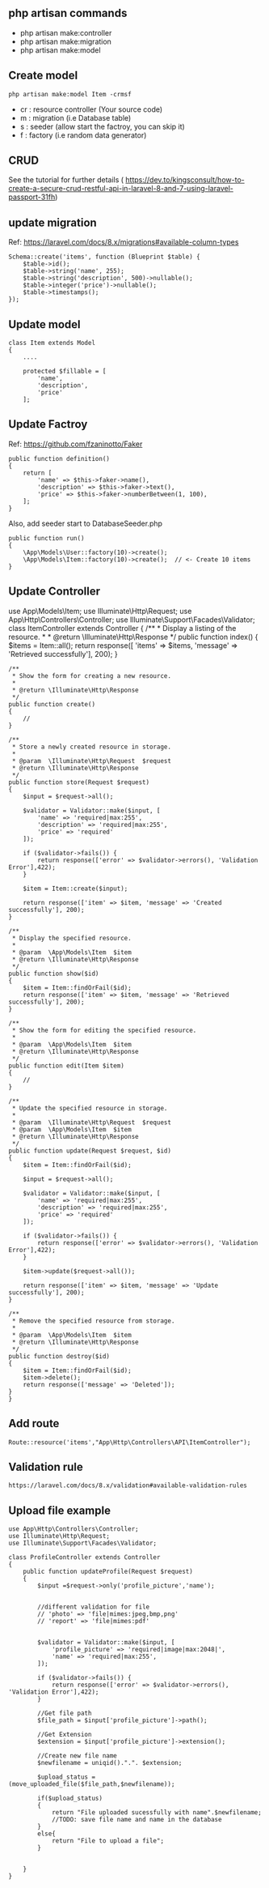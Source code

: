 ## php artisan commands
- php artisan make:controller
- php artisan make:migration
- php artisan make:model

## Create model
```
php artisan make:model Item -crmsf
```
- cr : resource controller (Your source code)
- m  : migration (i.e Database table)
- s  : seeder   (allow start the factroy, you can skip it)
- f  : factory  (i.e random data generator)

## CRUD
See the tutorial for further details (
https://dev.to/kingsconsult/how-to-create-a-secure-crud-restful-api-in-laravel-8-and-7-using-laravel-passport-31fh)

## update migration
Ref: https://laravel.com/docs/8.x/migrations#available-column-types
```
Schema::create('items', function (Blueprint $table) {
    $table->id();
    $table->string('name', 255);
    $table->string('description', 500)->nullable();
    $table->integer('price')->nullable();
    $table->timestamps();
});
```
## Update model
```
class Item extends Model
{
    ....

    protected $fillable = [
        'name',
        'description',
        'price'
    ];
```
## Update Factroy

Ref: https://github.com/fzaninotto/Faker
```
public function definition()
{
    return [
        'name' => $this->faker->name(),
        'description' => $this->faker->text(),
        'price' => $this->faker->numberBetween(1, 100),
    ];
}
```
Also, add seeder start to DatabaseSeeder.php
```
public function run()
{
    \App\Models\User::factory(10)->create();
    \App\Models\Item::factory(10)->create();  // <- Create 10 items
}
```

## Update Controller

    
use App\Models\Item;
use Illuminate\Http\Request;
use App\Http\Controllers\Controller;
use Illuminate\Support\Facades\Validator;
class ItemController extends Controller
{
    /**
     * Display a listing of the resource.
     *
     * @return \Illuminate\Http\Response
     */
    public function index()
    {
        $items = Item::all();
        return response([ 'items' => $items, 'message' => 'Retrieved successfully'], 200);
    }

    /**
     * Show the form for creating a new resource.
     *
     * @return \Illuminate\Http\Response
     */
    public function create()
    {
        //
    }

    /**
     * Store a newly created resource in storage.
     *
     * @param  \Illuminate\Http\Request  $request
     * @return \Illuminate\Http\Response
     */
    public function store(Request $request)
    {
        $input = $request->all();

        $validator = Validator::make($input, [
            'name' => 'required|max:255',
            'description' => 'required|max:255',
            'price' => 'required'
        ]);

        if ($validator->fails()) {
            return response(['error' => $validator->errors(), 'Validation Error'],422);
        }

        $item = Item::create($input);

        return response(['item' => $item, 'message' => 'Created successfully'], 200);
    }

    /**
     * Display the specified resource.
     *
     * @param  \App\Models\Item  $item
     * @return \Illuminate\Http\Response
     */
    public function show($id)
    {
        $item = Item::findOrFail($id);
        return response(['item' => $item, 'message' => 'Retrieved successfully'], 200);
    }

    /**
     * Show the form for editing the specified resource.
     *
     * @param  \App\Models\Item  $item
     * @return \Illuminate\Http\Response
     */
    public function edit(Item $item)
    {
        //
    }

    /**
     * Update the specified resource in storage.
     *
     * @param  \Illuminate\Http\Request  $request
     * @param  \App\Models\Item  $item
     * @return \Illuminate\Http\Response
     */
    public function update(Request $request, $id)
    {
        $item = Item::findOrFail($id);

        $input = $request->all();
        
        $validator = Validator::make($input, [
            'name' => 'required|max:255',
            'description' => 'required|max:255',
            'price' => 'required'
        ]);

        if ($validator->fails()) {
            return response(['error' => $validator->errors(), 'Validation Error'],422);
        }

        $item->update($request->all());

        return response(['item' => $item, 'message' => 'Update successfully'], 200);
    }

    /**
     * Remove the specified resource from storage.
     *
     * @param  \App\Models\Item  $item
     * @return \Illuminate\Http\Response
     */
    public function destroy($id)
    {
        $item = Item::findOrFail($id);
        $item->delete();
        return response(['message' => 'Deleted']);
    }
    }

## Add route
```
Route::resource('items',"App\Http\Controllers\API\ItemController");
```
## Validation rule

    https://laravel.com/docs/8.x/validation#available-validation-rules

## Upload file example

```
use App\Http\Controllers\Controller;
use Illuminate\Http\Request;
use Illuminate\Support\Facades\Validator;

class ProfileController extends Controller
{
    public function updateProfile(Request $request)
    {
        $input =$request->only('profile_picture','name'); 
        

        //different validation for file
        // 'photo' => 'file|mimes:jpeg,bmp,png'
        // 'report' => 'file|mimes:pdf'

       
        $validator = Validator::make($input, [
            'profile_picture' => 'required|image|max:2048|',
            'name' => 'required|max:255',
        ]);

        if ($validator->fails()) {
            return response(['error' => $validator->errors(), 'Validation Error'],422);
        }
        
        //Get file path
        $file_path = $input['profile_picture']->path();

        //Get Extension
        $extension = $input['profile_picture']->extension();

        //Create new file name
        $newfilename = uniqid().".". $extension;

        $upload_status = (move_uploaded_file($file_path,$newfilename));

        if($upload_status)
        {
            return "File uploaded sucessfully with name".$newfilename;
            //TODO: save file name and name in the database
        }
        else{
            return "File to upload a file";
        }
       

    }
}
```